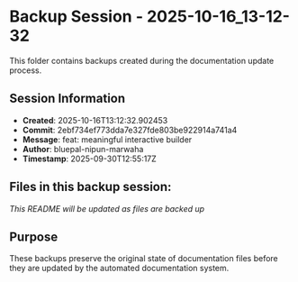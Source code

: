 # Backup Session - 2025-10-16_13-12-32

This folder contains backups created during the documentation update process.

## Session Information
- **Created**: 2025-10-16T13:12:32.902453
- **Commit**: 2ebf734ef773dda7e327fde803be922914a741a4
- **Message**: feat: meaningful interactive builder
- **Author**: bluepal-nipun-marwaha
- **Timestamp**: 2025-09-30T12:55:17Z

## Files in this backup session:
*This README will be updated as files are backed up*

## Purpose
These backups preserve the original state of documentation files before they are updated by the automated documentation system.
